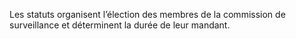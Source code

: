 Les statuts organisent l’élection des membres de la commission de surveillance et déterminent la durée de leur mandant.